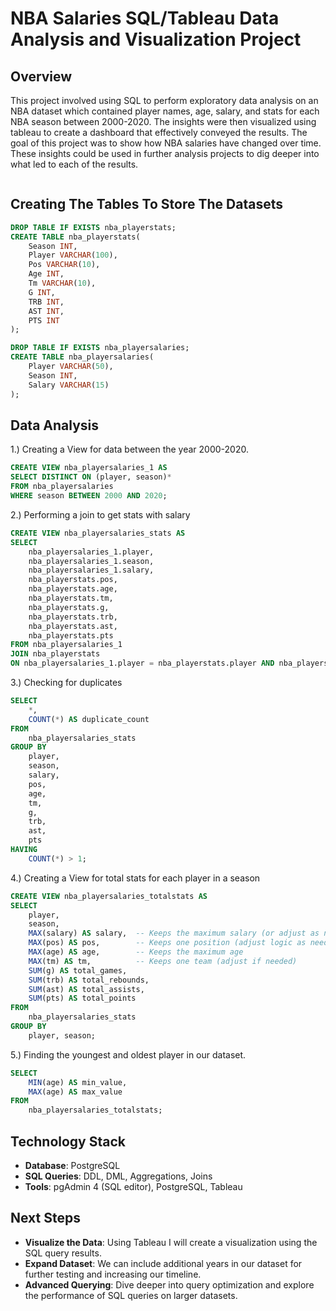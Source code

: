 # NBA Salaries SQL/Tableau Data Analysis and Visualization Project

## Overview
This project involved using SQL to perform exploratory data analysis on an NBA dataset which contained player names, age, salary, and stats for each NBA season between 2000-2020. The insights were then visualized using tableau to create a dashboard that effectively conveyed the results. The goal of this project was to show how NBA salaries have changed over time. These insights could be used in further analysis projects to dig deeper into what led to each of the results. 

```sql
```
## Creating The Tables To Store The Datasets
```sql
DROP TABLE IF EXISTS nba_playerstats;
CREATE TABLE nba_playerstats(
	Season INT,
	Player VARCHAR(100),
	Pos VARCHAR(10),
	Age INT,
	Tm VARCHAR(10),
	G INT,
	TRB INT,
	AST INT,
	PTS INT
);
```
```sql
DROP TABLE IF EXISTS nba_playersalaries;
CREATE TABLE nba_playersalaries(
	Player VARCHAR(50),
	Season INT,
	Salary VARCHAR(15)
);
```
## Data Analysis
1.) Creating a View for data between the year 2000-2020.
```sql
CREATE VIEW nba_playersalaries_1 AS
SELECT DISTINCT ON (player, season)*
FROM nba_playersalaries
WHERE season BETWEEN 2000 AND 2020;
```

2.) Performing a join to get stats with salary 
```sql
CREATE VIEW nba_playersalaries_stats AS
SELECT 
	nba_playersalaries_1.player,
	nba_playersalaries_1.season,
	nba_playersalaries_1.salary,
	nba_playerstats.pos,
	nba_playerstats.age,
	nba_playerstats.tm,
	nba_playerstats.g,
	nba_playerstats.trb,
	nba_playerstats.ast,
	nba_playerstats.pts
FROM nba_playersalaries_1
JOIN nba_playerstats
ON nba_playersalaries_1.player = nba_playerstats.player AND nba_playersalaries_1.season = nba_playerstats.season;
```
3.) Checking for duplicates
```sql
SELECT 
	*,
    COUNT(*) AS duplicate_count
FROM 
    nba_playersalaries_stats
GROUP BY 
    player, 
    season,
	salary,
	pos,
	age,
	tm,
	g,
	trb,
	ast,
	pts
HAVING 
    COUNT(*) > 1;
```

4.) Creating a View for total stats for each player in a season
```sql
CREATE VIEW nba_playersalaries_totalstats AS
SELECT 
    player, 
    season, 
    MAX(salary) AS salary,  -- Keeps the maximum salary (or adjust as needed)
    MAX(pos) AS pos,        -- Keeps one position (adjust logic as needed)
    MAX(age) AS age,        -- Keeps the maximum age
    MAX(tm) AS tm,          -- Keeps one team (adjust if needed)
    SUM(g) AS total_games, 
    SUM(trb) AS total_rebounds, 
    SUM(ast) AS total_assists, 
    SUM(pts) AS total_points
FROM 
    nba_playersalaries_stats
GROUP BY 
    player, season;
```
5.) Finding the youngest and oldest player in our dataset.
```sql
SELECT 
    MIN(age) AS min_value, 
    MAX(age) AS max_value
FROM 
    nba_playersalaries_totalstats;
```

## Technology Stack
- **Database**: PostgreSQL
- **SQL Queries**: DDL, DML, Aggregations, Joins 
- **Tools**: pgAdmin 4 (SQL editor), PostgreSQL, Tableau
## Next Steps
- **Visualize the Data**: Using Tableau I will create a visualization using the SQL query results.
- **Expand Dataset**: We can include additional years in our dataset for further testing and increasing our timeline. 
- **Advanced Querying**: Dive deeper into query optimization and explore the performance of SQL queries on larger datasets.

